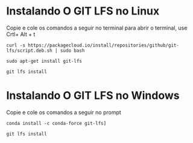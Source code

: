 # Instalando O GIT LFS no Linux

Copie e cole os comandos a seguir no terminal
para abrir o terminal, use Crtl+ Alt + t

    curl -s https://packagecloud.io/install/repositories/github/git-lfs/script.deb.sh | sudo bash

    sudo apt-get install git-lfs
    
    git lfs install


# Instalando O GIT LFS no Windows

Copie e cole os comandos a seguir no prompt

    conda install -c conda-force git-lfs]

    git lfs install

